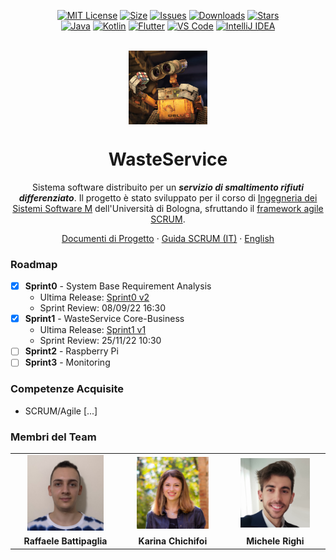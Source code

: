 <div align="center">

[![MIT License][license-shield]][license-url]
[![Size][size-shield]][size-url]
[![Issues][issues-shield]][issues-url]
[![Downloads][downloads-shield]][downloads-url]
[![Stars][stars-shield]][stars-url]\
[![Java][java-shield]][java-url]
[![Kotlin][kotlin-shield]][kotlin-url]
[![Flutter][flutter-shield]][flutter-url]
[![VS Code][vscode-shield]][vscode-url]
[![IntelliJ IDEA][intellij-shield]][intellij-url]

<br/>
</div>

<div align="center">
  <img align="center" width="25%" src="commons/resources/imgs/walle.jpg"/>
  
  <h1>WasteService</h1>
  
  Sistema software distribuito per un ***servizio di smaltimento rifiuti differenziato***. Il progetto è stato sviluppato per il corso di [Ingegneria dei Sistemi Software M](https://www.unibo.it/it/didattica/insegnamenti/insegnamento/2021/468003) dell'Università di Bologna, sfruttando il [framework agile SCRUM](https://www.scrum.org/resources/what-is-scrum).
  
  [Documenti di Progetto](https://htmlpreview.github.io/?https://raw.githubusercontent.com/iss2022-BCR/WasteService/main/Sprint0/index.html)
  ·
  [Guida SCRUM (IT)](./commons/2020-Scrum-Guide-Italian.pdf)
  ·
  [English](./README.md)
  
</div>


### Roadmap
- [x] **Sprint0** - System Base Requirement Analysis
  - Ultima Release: [Sprint0 v2](https://github.com/iss2022-BCR/WasteService/releases/tag/sprint0_v2)
  - Sprint Review: 08/09/22 16:30
- [x] **Sprint1** - WasteService Core-Business
  - Ultima Release: [Sprint1 v1](https://github.com/iss2022-BCR/WasteService/releases/tag/sprint1_v1)
  - Sprint Review: 25/11/22 10:30
- [ ] **Sprint2** - Raspberry Pi
- [ ] **Sprint3** - Monitoring

### Competenze Acquisite
- SCRUM/Agile
[...]

### Membri del Team
<table>
  <!--<tr align="center"><td colspan="3"><b>Team BCR</b></td></tr>-->
  <tr align="center">
    <td><a href="https://github.com/Clappy98"><img width="75%" src="./commons/resources/imgs/team/avatar_Raffaele_Battipaglia.jpg"></a></td>
    <td><a href="https://github.com/TryKatChup"><img width="75%" src="./commons/resources/imgs/team/avatar_Karina_Chichifoi.jpg"></a></td>
    <td><a href="https://github.com/mikyll"><img width="75%" src="./commons/resources/imgs/team/avatar_Michele_Righi.png"></a></td>
  </tr>
  <tr align="center">
    <td><b>Raffaele Battipaglia</b></td>
    <td><b>Karina Chichifoi</b></td>
    <td><b>Michele Righi</b></td>
  </tr>
</table>


[java-shield]: https://img.shields.io/badge/Java-ED8B00?logo=java&logoColor=white
[java-url]: https://www.java.com
[kotlin-shield]: https://img.shields.io/badge/kotlin-%237F52FF.svg?logo=kotlin&logoColor=white
[kotlin-url]: https://kotlinlang.org/
[flutter-shield]: https://img.shields.io/badge/Flutter-%2302569B.svg?logo=Flutter&logoColor=white
[flutter-url]: https://flutter.dev/
[vscode-shield]: https://img.shields.io/badge/Visual%20Studio%20Code-0078d7.svg?logo=visual-studio-code&logoColor=white
[vscode-url]: https://code.visualstudio.com/
[intellij-shield]: https://img.shields.io/badge/IntelliJ%20IDEA-000000.svg?logo=intellij-idea&logoColor=blue
[intellij-url]: https://www.jetbrains.com/idea/ 
[downloads-shield]: https://img.shields.io/github/downloads/iss2022-BCR/WasteService/total
[downloads-url]: https://github.com/iss2022-BCR/WasteService/releases/latest
[license-shield]: https://img.shields.io/github/license/iss2022-BCR/WasteService
[license-url]: https://github.com/iss2022-BCR/WasteService/blob/main/LICENSE
[size-shield]: 	https://img.shields.io/github/repo-size/iss2022-BCR/WasteService
[size-url]: https://github.com/iss2022-BCR/WasteService
[issues-shield]: https://img.shields.io/github/issues/iss2022-BCR/WasteService
[issues-url]: https://github.com/iss2022-BCR/WasteService/issues
[stars-shield]: https://custom-icon-badges.herokuapp.com/github/stars/iss2022-BCR/WasteService?logo=star&logoColor=yellow
[stars-url]: https://github.com/iss2022-BCR/WasteService/stargazers
